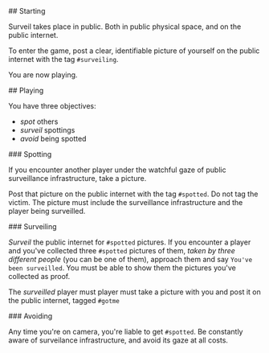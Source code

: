 <div class="inner unit">
## Starting

Surveil takes place in public. Both in public physical space, and on the public internet.

To enter the game, post a clear, identifiable picture of yourself on the public internet with the tag `#surveiling`.

You are now playing.
</div>

<div class="inner unit">
## Playing

You have three objectives:

*   *spot* others
*   *surveil* spottings
*   *avoid* being spotted
</div>

<div class="inner unit">
### Spotting

If you encounter another player under the watchful gaze of public surveillance infrastructure, take a picture.

Post that picture on the public internet with the tag `#spotted`. Do not tag the victim. The picture must include the surveillance infrastructure and the player being surveilled.
</div>

<div class="inner unit">
### Surveiling

*Surveil* the public internet for `#spotted` pictures. If you encounter a player and you've collected three `#spotted` pictures of them, *taken by three different people* (you can be one of them), approach them and say `You've been surveilled`. You must be able to show them the pictures you've collected as proof.

The *surveilled* player must player must take a picture with you and post it on the public internet, tagged `#gotme`
</div>

<div class="inner unit">
### Avoiding

Any time you're on camera, you're liable to get `#spotted`. Be constantly aware of surveilance infrastructure, and avoid its gaze at all costs.
</div>
